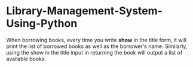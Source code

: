 # Library-Management-System-Using-Python

When borrowing books, every time you write <b>show</b> in the title form, it will print the list of borrowed books as well as the borrower's name. Similarly, using the show in the title input in returning the book will output a list of available books.
